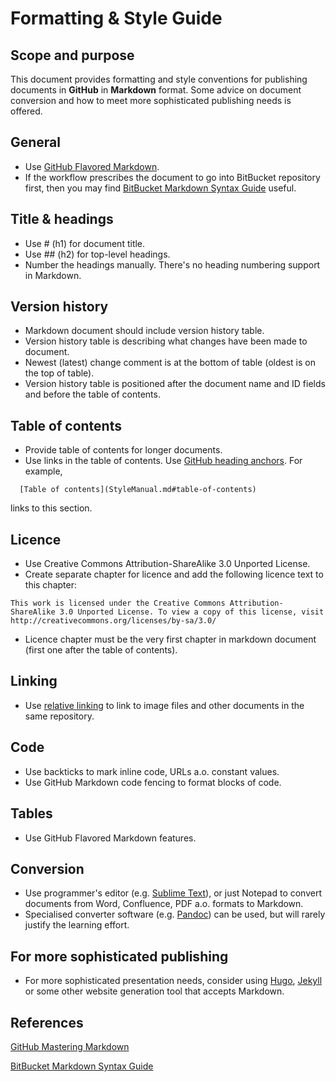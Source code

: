 # Formatting & Style Guide

## Scope and purpose
This document provides formatting and style conventions for publishing documents in __GitHub__ in __Markdown__ format. Some advice on document conversion and how to meet more sophisticated publishing needs is offered.

## General
- Use [GitHub Flavored Markdown](https://guides.github.com/features/mastering-markdown/).
- If the workflow prescribes the document to go into BitBucket repository first, then you may find [BitBucket Markdown Syntax Guide](https://confluence.atlassian.com/bitbucketserver/markdown-syntax-guide-776639995.html) useful.

## Title & headings
- Use # (h1) for document title.
- Use ## (h2) for top-level headings.
- Number the headings manually. There's no heading numbering support in Markdown.

## Version history
- Markdown document should include version history table. 
- Version history table is describing what changes have been made to document.
- Newest (latest) change comment is at the bottom of table (oldest is on the top of table).
- Version history table is positioned after the document name and ID fields and before the table of contents.

## Table of contents
- Provide table of contents for longer documents.
- Use links in the table of contents. Use [GitHub heading anchors](https://gist.github.com/asabaylus/3071099). For example,
```
  [Table of contents](StyleManual.md#table-of-contents) 
```
links to this section.

## Licence
- Use Creative Commons Attribution-ShareAlike 3.0 Unported License.
- Create separate chapter for licence and add the following licence text to this chapter:

`This work is licensed under the Creative Commons Attribution-ShareAlike 3.0 Unported License. To view a copy of this license, visit http://creativecommons.org/licenses/by-sa/3.0/`

- Licence chapter must be the very first chapter in markdown document (first one after the table of contents).

## Linking
- Use [relative linking](https://github.com/blog/1395-relative-links-in-markup-files) to link to image files and other documents in the same repository.

## Code
- Use backticks to mark inline code, URLs a.o. constant values.
- Use GitHub Markdown code fencing to format blocks of code.

## Tables
- Use GitHub Flavored Markdown features.

## Conversion
- Use programmer's editor (e.g. [Sublime Text](https://www.sublimetext.com/)), or just Notepad to convert documents from Word, Confluence, PDF a.o. formats to Markdown.
- Specialised converter software (e.g. [Pandoc](http://pandoc.org/)) can be used, but will rarely justify the learning effort.

## For more sophisticated publishing
- For more sophisticated presentation needs, consider using [Hugo](https://gohugo.io/), [Jekyll](https://jekyllrb.com/) or some other website generation tool that accepts Markdown.

## References
[GitHub Mastering Markdown](https://guides.github.com/features/mastering-markdown/)

[BitBucket Markdown Syntax Guide](https://confluence.atlassian.com/bitbucketserver/markdown-syntax-guide-776639995.html) 

